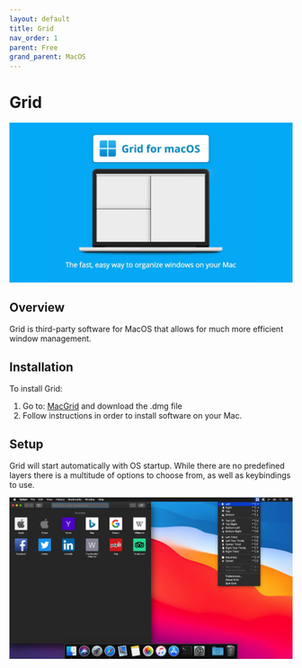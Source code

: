 ```yaml
---
layout: default
title: Grid
nav_order: 1
parent: Free
grand_parent: MacOS
---
```


# Grid

![Image is broken :C](../../../assets/images/grid.jpg)

## Overview
Grid is third-party software for MacOS that allows for much more efficient window management.
## Installation
To install Grid:

1. Go to:
   [MacGrid](https://macgrid.app) and download the .dmg file
2. Follow instructions in order to install software on your Mac.

## Setup

Grid will start automatically with OS startup.
While there are no predefined layers there is a multitude of options to choose from, as well as keybindings to use.

![Image is broken :C](../../../assets/images/grid-taskbar-menu.jpg)